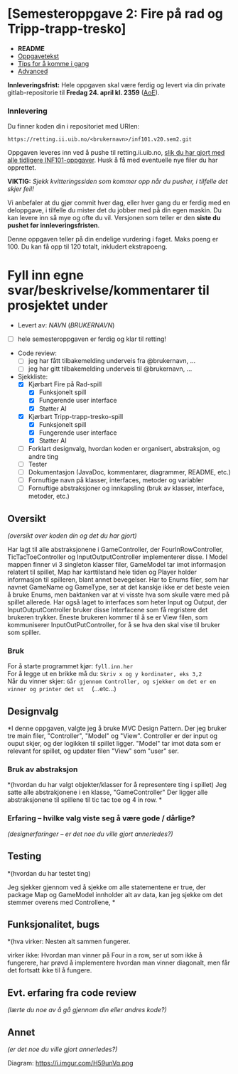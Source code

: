 # [Semesteroppgave 2: Fire på rad og Tripp-trapp-tresko]


* **README**
* [Oppgavetekst](SEM-2.md)
* [Tips for å komme i gang](Tips.md)
* [Advanced](Advanced.md)

**Innleveringsfrist:** Hele oppgaven skal være ferdig og levert via din private gitlab-repositorie til **Fredag 24. april kl. 2359** ([AoE](https://www.timeanddate.com/worldclock/fixedtime.html?msg=4&iso=20180427T2359&p1=3399)).  

### Innlevering 
 Du finner koden din i repositoriet med URIen:

    https://retting.ii.uib.no/<brukernavn>/inf101.v20.sem2.git

Oppgaven leveres inn ved å pushe til retting.ii.uib.no, [slik du har gjort med alle tidligere INF101-oppgaver](https://retting.ii.uib.no/inf101/inf101.v20/wikis/hente-levere-oppgaver). Husk å få med eventuelle nye filer du har opprettet.

**VIKTIG:** *Sjekk kvitteringssiden som kommer opp når du pusher, i tilfelle det skjer feil!* 

Vi anbefaler at du gjør commit hver dag, eller hver gang du er ferdig med en
deloppgave, i tilfelle du mister det du jobber med på din egen maskin. Du kan levere inn så mye og ofte du vil. Versjonen som teller er den **siste du pushet før innleveringsfristen**.

Denne oppgaven teller på din endelige vurdering i faget. Maks poeng er 100. Du kan få opp til 120 totalt, inkludert ekstrapoeng. 

# Fyll inn egne svar/beskrivelse/kommentarer til prosjektet under
* Levert av:   *NAVN* (*BRUKERNAVN*)
* [ ] hele semesteroppgaven er ferdig og klar til retting!
* Code review:
   * [ ] jeg har fått tilbakemelding underveis fra @brukernavn, ...
   * [ ] jeg har gitt tilbakemelding underveis til @brukernavn, ...
* Sjekkliste:
   * [x] Kjørbart Fire på Rad-spill
	   * [X] Funksjonelt spill 
	   * [x] Fungerende user interface
	   * [x] Støtter AI 
   * [X] Kjørbart Tripp-trapp-tresko-spill
	   * [X] Funksjonelt spill 
	   * [X] Fungerende user interface
	   * [X] Støtter AI 
   * [ ] Forklart designvalg, hvordan koden er organisert, abstraksjon, og andre ting 
   * [ ] Tester
   * [ ] Dokumentasjon (JavaDoc, kommentarer, diagrammer, README, etc.)
   * [ ] Fornuftige navn på klasser, interfaces, metoder og variabler
   * [ ] Fornuftige abstraksjoner og innkapsling (bruk av klasser, interface, metoder, etc.)

## Oversikt
*(oversikt over koden din og det du har gjort)*

Har lagt til alle abstraksjonene i GameController, der FourInRowController,  TicTacToeController  og InputOutputController implementerer disse.
I Model mappen finner vi 3 singleton klasser filer, GameModel tar imot informasjon relatert til spillet, Map har karttilstand hele tiden
og Player holder informasjon til spilleren, blant annet bevegelser. Har to Enums filer, som har navnet GameName og GameType, ser at det kanskje ikke er det beste veien å bruke Enums,
 men baktanken var at vi visste hva som skulle være med på spillet allerede. 
Har også laget to interfaces som heter Input og Output, der  InputOutputController bruker disse Interfacene som få regristere det brukeren trykker. Eneste brukeren kommer til å se 
er View filen, som kommuniserer InputOutPutController, for å se hva den skal vise til bruker som spiller. 





### Bruk
For å starte programmet kjør: `fyll.inn.her`  
For å legge ut en brikke må du: `Skriv x og y kordinater, eks 3,2`   
Når du vinner skjer: `Går gjennom Controller, og sjekker om det er en vinner og printer det ut  `
(...etc...)   

## Designvalg
*I denne oppgaven, valgte jeg å bruke MVC Design Pattern. Der jeg bruker tre main filer, "Controller", "Model" og "View".
 Controller er der input og ouput skjer, og der logikken til spillet ligger. 
 "Model" tar imot data som er relevant for spillet, og updater filen "View" som "user" ser. 

### Bruk av abstraksjon
*(hvordan du har valgt objekter/klasser for å representere ting i spillet)
Jeg satte alle abstrakjonene i en klasse, "GameController" Der ligger alle abstraksjonene til spillene til tic tac toe og 4 in row. 
*

### Erfaring – hvilke valg viste seg å være gode / dårlige?
*(designerfaringer – er det noe du ville gjort annerledes?)*

## Testing
*(hvordan du har testet ting) 

Jeg sjekker gjennom ved å sjekke om alle statementene er true, der package Map og GameModel innholder alt av data, kan jeg sjekke om det stemmer overens med
Controllene, 
*

## Funksjonalitet, bugs
*(hva virker: Nesten alt sammen fungerer.
 
 virker ikke: Hvordan man vinner på Four in a row, ser ut som ikke å fungerere, har prøvd å implementere hvordan man vinner diagonalt, men får det fortsatt ikke til å fungere.

## Evt. erfaring fra code review
*(lærte du noe av å gå gjennom din eller andres kode?)*

## Annet
*(er det noe du ville gjort annerledes?)*


Diagram: https://i.imgur.com/H59unVq.png
